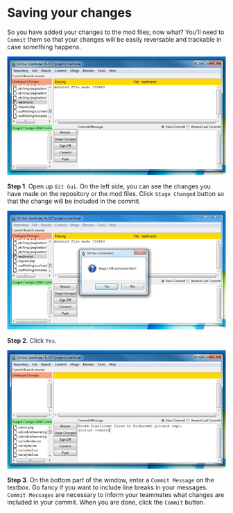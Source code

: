 # Saving your changes

So you have added your changes to the mod files; now what? You'll need to `Commit` them so that your changes will be easily reversable and trackable in case something happens.

<img src="art/stage-changes.jpg">

**Step 1**. Open up `Git Gui`. On the left side, you can see the changes you have made on the repository or the mod files. Click `Stage Changed` button so that the change will be included in the commit.

<img src="art/stage-confirm.jpg">

**Step 2**. Click `Yes`.

<img src="art/commit.jpg">

**Step 3**. On the bottom part of the window, enter a `Commit Message` on the textbox. Go fancy if you want to include line breaks in your messages. `Commit Messages` are necessary to inform your teammates what changes are included in your commit. When you are done, click the `Commit` button.